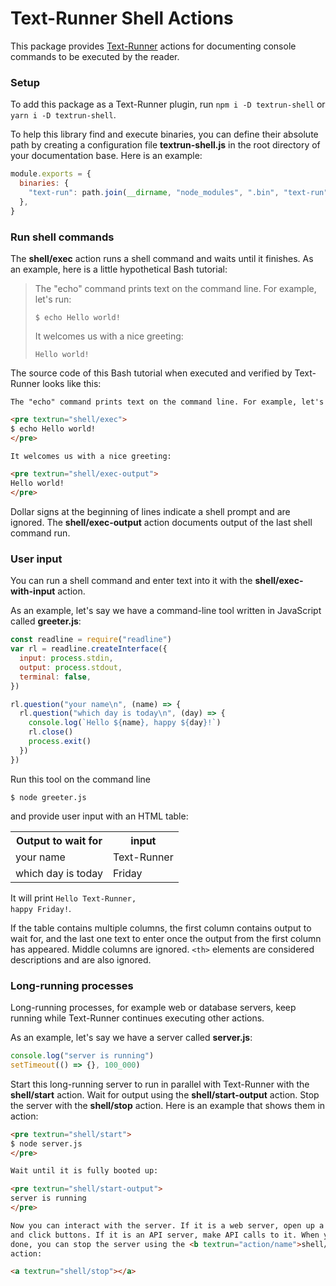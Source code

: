 # Text-Runner Shell Actions

This package provides [Text-Runner](https://github.com/kevgo/text-runner)
actions for documenting console commands to be executed by the reader.

### Setup

To add this package as a Text-Runner plugin, run <code textrun="npm/install">npm
i -D textrun-shell</code> or <code textrun="npm/install">yarn i -D
textrun-shell</code>.

To help this library find and execute binaries, you can define their absolute
path by creating a configuration file **textrun-shell.js** in the root directory
of your documentation base. Here is an example:

```js
module.exports = {
  binaries: {
    "text-run": path.join(__dirname, "node_modules", ".bin", "text-run"),
  },
}
```

### Run shell commands

The <b textrun="action/name-full">shell/exec</b> action runs a shell command and
waits until it finishes. As an example, here is a little hypothetical Bash
tutorial:

> The "echo" command prints text on the command line. For example, let's run:
>
> ```
> $ echo Hello world!
> ```
>
> It welcomes us with a nice greeting:
>
> ```
> Hello world!
> ```

The source code of this Bash tutorial when executed and verified by Text-Runner
looks like this:

<a textrun="run-in-textrunner">

```md
The "echo" command prints text on the command line. For example, let's run:

<pre textrun="shell/exec">
$ echo Hello world!
</pre>

It welcomes us with a nice greeting:

<pre textrun="shell/exec-output">
Hello world!
</pre>
```

</a>

Dollar signs at the beginning of lines indicate a shell prompt and are ignored.
The <b textrun="action/name-full">shell/exec-output</b> action documents output
of the last shell command run.

### User input

You can run a shell command and enter text into it with the
<b textrun="action/name-full">shell/exec-with-input</b> action.

<a textrun="create-file">

As an example, let's say we have a command-line tool written in JavaScript
called **greeter.js**:

```js
const readline = require("readline")
var rl = readline.createInterface({
  input: process.stdin,
  output: process.stdout,
  terminal: false,
})

rl.question("your name\n", (name) => {
  rl.question("which day is today\n", (day) => {
    console.log(`Hello ${name}, happy ${day}!`)
    rl.close()
    process.exit()
  })
})
```

</a>

<a textrun="shell/exec-with-input">

Run this tool on the command line

```
$ node greeter.js
```

and provide user input with an HTML table:

<table>
  <tr>
    <th>Output to wait for</th>
    <th>input</th>
  </tr>
  <tr>
    <td>your name</td>
    <td>Text-Runner</td>
  </tr>
  <tr>
    <td>which day is today</td>
    <td>Friday</td>
  </tr>
</table>

</a>

It will print <code textrun="shell/exec-output">Hello Text-Runner, happy
Friday!</code>.

If the table contains multiple columns, the first column contains output to wait
for, and the last one text to enter once the output from the first column has
appeared. Middle columns are ignored. `<th>` elements are considered
descriptions and are also ignored.

### Long-running processes

Long-running processes, for example web or database servers, keep running while
Text-Runner continues executing other actions.

<a textrun="create-file">

As an example, let's say we have a server called **server.js**:

```js
console.log("server is running")
setTimeout(() => {}, 100_000)
```

</a>

Start this long-running server to run in parallel with Text-Runner with the
<b textrun="action/name-full">shell/start</b> action. Wait for output using the
<b textrun="action/name-full">shell/start-output</b> action. Stop the server
with the <b textrun="action/name-full">shell/stop</b> action. Here is an example
that shows them in action:

<a textrun="run-in-textrunner">

```html
<pre textrun="shell/start">
$ node server.js
</pre>

Wait until it is fully booted up:

<pre textrun="shell/start-output">
server is running
</pre>

Now you can interact with the server. If it is a web server, open up a browser
and click buttons. If it is an API server, make API calls to it. When you are
done, you can stop the server using the <b textrun="action/name">shell/stop</b>
action:

<a textrun="shell/stop"></a>
```
